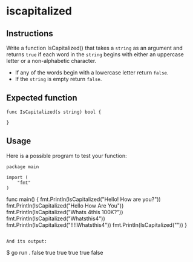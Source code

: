 # iscapitalized
## Instructions

Write a function IsCapitalized() that takes a `string` as an argument and returns `true` if each word in the `string` begins with either an uppercase letter or a non-alphabetic character.

   - If any of the words begin with a lowercase letter return ``false``.
   - If the `string` is empty return `false`.

## Expected function

```
func IsCapitalized(s string) bool {

}
```

## Usage

Here is a possible program to test your function:

```
package main

import (
	"fmt"
)

```
func main() {
	fmt.Println(IsCapitalized("Hello! How are you?"))
	fmt.Println(IsCapitalized("Hello How Are You"))
	fmt.Println(IsCapitalized("Whats 4this 100K?"))
	fmt.Println(IsCapitalized("Whatsthis4"))
	fmt.Println(IsCapitalized("!!!!Whatsthis4"))
	fmt.Println(IsCapitalized(""))
}
```

And its output:

```
$ go run .
false
true
true
true
true
false
```